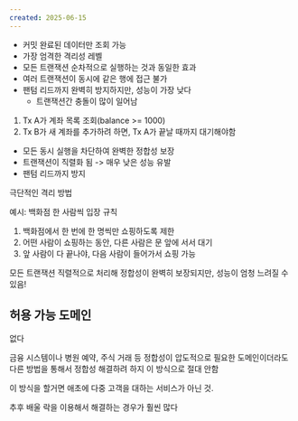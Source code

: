 ```yaml
---
created: 2025-06-15
---
```

- 커밋 완료된 데이터만 조회 가능
- 가장 엄격한 격리성 레벨
- 모든 트랜잭션 순차적으로 실행하는 것과 동일한 효과
- 여러 트랜잭션이 동시에 같은 행에 접근 불가
- 팬텀 리드까지 완벽히 방지하지만, 성능이 가장 낮다
	- 트랜잭션간 충돌이 많이 일어남
1. Tx A가 계좌 목록 조회(balance >= 1000)
2. Tx B가 새 계좌를 추가하려 하면, Tx A가 끝날 때까지 대기해야함
- 모든 동시 실행을 차단하여 완벽한 정합성 보장
- 트랜잭션이 직렬화 됨 -> 매우 낮은 성능 유발
- 팬텀 리드까지 방지

극단적인 격리 방법

예시: 백화점 한 사람씩 입장 규칙
1. 백화점에서 한 번에 한 명씩만 쇼핑하도록 제한
2. 어떤 사람이 쇼핑하는 동안, 다른 사람은 문 앞에 서서 대기
3. 앞 사람이 다 끝나야, 다음 사람이 들어가서 쇼핑 가능

모든 트랜잭션 직렬적으로 처리해 정합성이 완벽히 보장되지만, 성능이 엄청 느려질 수 있음!

## 허용 가능 도메인
없다

금융 시스템이나 병원 예약, 주식 거래 등 정합성이 압도적으로 필요한 도메인이더라도 다른 방법을 통해서 정합성 해결하려 하지 이 방식으로 절대 안함

이 방식을 할거면 애초에 다중 고객을 대하는 서비스가 아닌 것.

추후 배울 락을 이용해서 해결하는 경우가 훨씬 많다